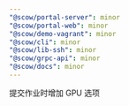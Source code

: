 ```yaml
---
"@scow/portal-server": minor
"@scow/portal-web": minor
"@scow/demo-vagrant": minor
"@scow/cli": minor
"@scow/lib-ssh": minor
"@scow/grpc-api": minor
"@scow/docs": minor
---
```


提交作业时增加 GPU 选项
